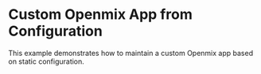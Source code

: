 # Custom Openmix App from Configuration

This example demonstrates how to maintain a custom Openmix app based on static configuration.

